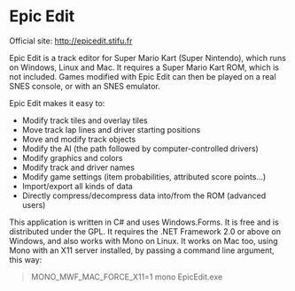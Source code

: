 # Epic Edit

Official site: http://epicedit.stifu.fr

Epic Edit is a track editor for Super Mario Kart (Super Nintendo), which runs on Windows, Linux and Mac. It requires a Super Mario Kart ROM, which is not included. Games modified with Epic Edit can then be played on a real SNES console, or with an SNES emulator.

Epic Edit makes it easy to:
  - Modify track tiles and overlay tiles
  - Move track lap lines and driver starting positions
  - Move and modify track objects
  - Modify the AI (the path followed by computer-controlled drivers)
  - Modify graphics and colors
  - Modify track and driver names
  - Modify game settings (item probabilities, attributed score points...)
  - Import/export all kinds of data
  - Directly compress/decompress data into/from the ROM (advanced users)

This application is written in C# and uses Windows.Forms. It is free and is distributed under the GPL. It requires the .NET Framework 2.0 or above on Windows, and also works with Mono on Linux. It works on Mac too, using Mono with an X11 server installed, by passing a command line argument, this way:
> MONO_MWF_MAC_FORCE_X11=1 mono EpicEdit.exe

